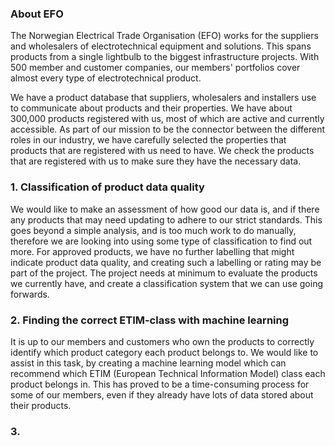 ### About EFO
The Norwegian Electrical Trade Organisation (EFO) works for the suppliers and wholesalers of electrotechnical equipment and solutions. This spans products from a single lightbulb to the biggest infrastructure projects. With 500 member and customer companies, our members' portfolios cover almost every type of electrotechnical product.

We have a product database that suppliers, wholesalers and installers use to communicate about products and their properties. We have about 300,000 products registered with us, most of which are active and currently accessible. As part of our mission to be the connector between the different roles in our industry, we have carefully selected the properties that products that are registered with us need to have. We check the products that are registered with us to make sure they have the necessary data.

### 1. Classification of product data quality
We would like to make an assessment of how good our data is, and if there any products that may need updating to adhere to our strict standards. This goes beyond a simple analysis, and is too much work to do manually, therefore we are looking into using some type of classification to find out more. For approved products, we have no further labelling that might indicate product data quality, and creating such a labelling or rating may be part of the project. The project needs at minimum to evaluate the products we currently have, and create a classification system that we can use going forwards.

### 2. Finding the correct ETIM-class with machine learning
It is up to our members and customers who own the products to correctly identify which product category each product belongs to. We would like to assist in this task, by creating a machine learning model which can recommend which ETIM (European Technical Information Model) class each product belongs in. This has proved to be a time-consuming process for some of our members, even if they already have lots of data stored about their products.

### 3.
